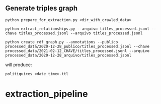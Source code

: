 ## Generate triples graph


```
python prepare_for_extraction.py <dir_with_crawled_data>
```

```
python extract_relationships.py --arquivo titles_processed.jsonl --chave titles_processed.jsonl --arquivo titles_processed.jsonl
```

```
python create_rdf_graph.py --annotations --publico processed_data/2020-12-28_publico/titles_processed.jsonl --chave processed_data/2021-02-12_CHAVE/titles_processed.jsonl --arquivo processed_data/2020-12-28_arquivo/titles_processed.jsonl
```

will produce:

```
politiquices_<date_time>.ttl
```
# extraction_pipeline
